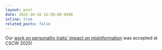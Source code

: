 ```yaml
---
layout: post
date: 2025-10-18 15:59:00-0400
inline: true
related_posts: false
---
```


Our [work on personality traits' impact on misinformation](https://dl.acm.org/doi/10.1145/3757521) was accepted at CSCW 2025!